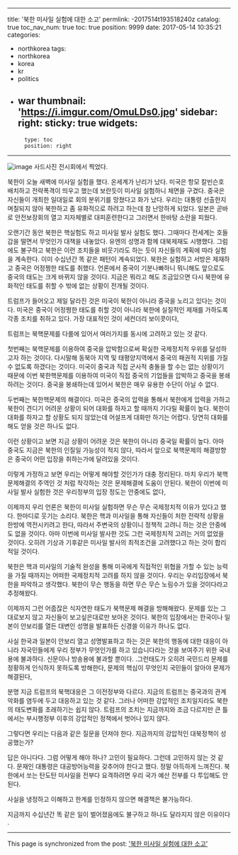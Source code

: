 
---
title: '북한 미사일 실험에 대한 소고'
permlink: -2017514t193518240z
catalog: true
toc_nav_num: true
toc: true
position: 9999
date: 2017-05-14 10:35:21
categories:
- northkorea
tags:
- northkorea
- korea
- kr
- politics
- war
thumbnail: 'https://i.imgur.com/OmuLDs0.jpg'
sidebar:
    right:
        sticky: true
widgets:
    -
        type: toc
        position: right
---


![image](https://i.imgur.com/OmuLDs0.jpg)
사드사진 전시회에서 찍었다.

북한이 오늘 새벽에 미사일 실험을 했다. 온세계가 난리가 났다. 미국은 항모 칼빈슨호 배치하고 전략폭격이 띄우고 했는데 보란듯이 미사일 실험하니 체면을 구겼다. 중국은 자신들이 개최한 일대일로 회의 분위기를 망쳤다고 화가 났다. 우리는 대통령 선출한지 며칠되지 않아 북한하고 좀 유화적으로 하려고 하는데 참 난망하게 되었다. 일본은 곧바로 안전보장회의 열고 지자체별로 대피훈련한다고 그러면서 한바탕 소란을 피웠다. 

오랜기간 동안 북한은 핵실험도 하고 미사일 발사 실험도 했다. 그때마다 전세계는 호들갑을 떨면서 무엇인가 대책을 내놓았다. 유엔의 성명과 함께 대북제재도 시행했다. 그럼에도 불구하고 북한은 이런 조치들을 비웃기라도 하는 듯이 자신들의 계획에 따라 실험을 계속한다. 이미 수십년간 똑 같은 패턴이 계속되었다. 북한은 실험하고 서방은 제재하고 중국은 어정쩡한 태도를 취했다. 언론에서 중국이 기분나빠하니 뭐니해도 앞으로도 중국의 태도는 크게 바뀌지 않을 것이다. 지금은 뭐라고 해도 조금있으면 다시 북한에 유화적인 태도를 취할 수 밖에 없는 상황이 전개될 것이다. 

트럼프가 들어오고 제일 달라진 것은 미국이 북한이 아니라 중국을 노리고 있다는 것이다. 미국은 중국이 어정쩡한 태도를 취할 것이 아니라 북한에 실질적인 제재를 가하도록 각종 조치를 취하고 있다. 가장 대표적인 것이 세컨더리 보이콧이다, 

트럼프는 북핵문제를 다룸에 있어서 여러가지를 동시에 고려하고 있는 것 같다. 

첫번째는 북핵문제를 이용하여 중국을 압박함으로써 확실한 국제정치적 우위를 달성하고자 하는 것이다. 다시말해 동북아  지역 및 태평양지역에서 중국의 패권적 지위를 가질 수 없도록 하갰다는 것이다. 미국이 중국과 직접 군사적 충돌을 할 수는 없는 상황이기 때문에 이번 북한핵문제를 이용하여 미국이 직접 중국의 기업들을 압박하고 중국을 봉쇄하려는 것이다. 중국을 봉쇄하는데 있어서 북한은 매우 유용한 수단이 아닐 수 없다. 

두번째는 북한핵문제의 해결이다. 미국은 중국의 압력을 통해서 북한에게 압력을 가하고 북한이 견디기 어려운 상황이 되어 대화를 하자고 할 때까지 기다릴 확률이 높다. 북한이 대화를 하자고 할 상황도 되지 않았는데 어설프게 대화만 하기는 어렵다. 당연히 대화를 해도 얻을 것은 하나도 없다. 

이런 상황이고 보면 지금 상황이 어려운 것은 북한이 아니라 중국일 확률이 높다. 아마 중국도 지금은 북한의 인질일 가능성이 적지 않다, 따라서 앞으로 북핵문제의 해결방향은 중국이 어떤 입장을 취하는가에 달려있을 것이다. 

이렇게 가정하고 보면 우리는 어떻게 해야할 것인가가 대충 정리된다. 마치 우리가 북핵문제해결의 주역인 것 처럼 착각하는 것은 문제해결에 도움이 안된다. 북한이 이번에 미사일 발사 실험한 것은 우리정부의 입장 정도는 안중에도 없다, 

이제까지 우리 언론은 북한이 미사일 실험하면 무슨 무슨 국제정치적 이유가 있다고 했다. 한마디로 웃기는 소리다. 북한은 핵과 미사일을 통해 자신들이 처한 전략적 상황을 한방에 역전시키려고 한다, 따라서 주변국의 상황이니 정책적 고려니 하는 것은 안중에도 없을 것이다. 아마 이번에 미사일 발사한 것도 그런 국제정치적 고려는 거의 없었을 것이다. 오히려  기상과 기후같은 미사일 발사의 최적조건을 고려했다고 하는 것이 합리적일 것이다. 

북한은 핵과 미사일의 기술적 완성을 통해 미국에게 직접적인 위협을 가할 수 있는 능력을 가질 때까지는 어떠한 국제정치적 고려를 하지 않을 것이다. 우리는 우리입장에서 북한을 파악하고 생각했다. 북한이 무슨 행동을 하면 무슨 무슨 노림수가 있을 것이다라고 추정해왔다. 

이제까지 그런 어줍잖은 식자연한 태도가 북핵문제 해결을 방해해왔다. 문제를 있는 그대로보지 않고 자신들이 보고싶은대로만 보아온 것이다. 북한의 입장에서는 한국이나 일본이 안보리를 열든 대변인 성명을 발표하든 신경쓸 이유가 하나도 없다. 

사실 한국과 일본이 안보리 열고 성명발표하고 하는 것은 북한의 행동에 대한 대응이 아니라 자국민들에게 우리 정부가 무엇인가를 하고 있습니다라는 것을 보여주기 위한 국내용에 불과하다. 신문이나 방송용에 불과할 뿐이다. .그런태도가 오히려 국민드리 문제를 정황하게 인식하지 못하도록 방해한다, 문제의 핵심이 무엇인지 국민들이 알아야 문제가 해결된다, 

분명 지금 트럼프의 북핵대응은 그 이전정부와 다르다. 지금의 트럼프는 중국과의 관계악화를 염두에 두고 대응하고 있는 것 같다. 그러나 어떠한 강압적인 조치일지라도 북한의 태도변화를 초래하기는 쉽지 않다. 트럼프의 조치는 지금까지와 조금 다르지만 큰 틀에서는 부시행정부 이후의 강압적인 정책에서 벗어나 있지 않다. 

그렇다면 우리는 다음과 같은 질문을 던져야 한다. 지금까지의 강압적인 대북정책이 성공했는가? 

답은 아니다다. 그럼 어떻게 해야 하나? 고민이 필요하다. 그런데 고민하지 않는 것 같다. 문재인 대통령은 대공방어능력을 갖추어야 한다고 했다. 정말 아득하게 느껴진다. 북한에서 쏘는 탄도탄 미사일을 전부다 요격하려면 우리 국가 예산 전부를 다 투입해도 안된다. 

사실을 냉정하고 이해하고 한계를 인정하지 않으면 해결책은 불가능하다.

지금까지 수십년간 똑 같은 일이 벌어졌음에도 불구하고 하나도 달라지지 않은 이유이다 .

- - -

This page is synchronized from the post: ['북한 미사일 실험에 대한 소고'](https://steemit.com/@oldstone/-2017514t193518240z)
